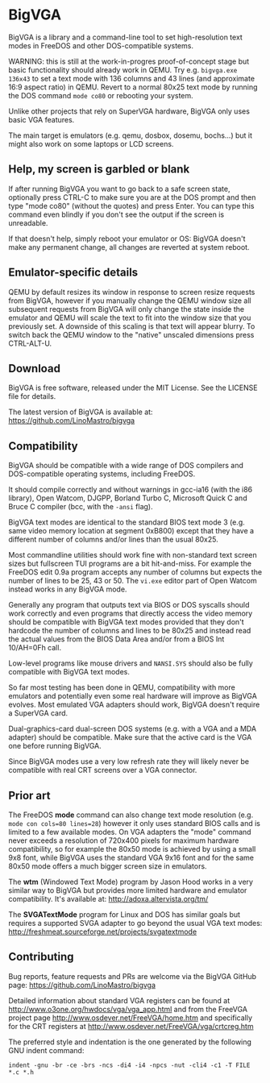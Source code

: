 BigVGA
======

BigVGA is a library and a command-line tool to set high-resolution text modes
in FreeDOS and other DOS-compatible systems.

WARNING: this is still at the work-in-progres proof-of-concept stage but basic
functionality should already work in QEMU. Try e.g. `bigvga.exe 136x43` to set
a text mode with 136 columns and 43 lines (and approximate 16:9 aspect ratio)
in QEMU. Revert to a normal 80x25 text mode by running the DOS command
`mode co80` or rebooting your system.

Unlike other projects that rely on SuperVGA hardware, BigVGA only uses basic
VGA features.

The main target is emulators (e.g. qemu, dosbox, dosemu, bochs...) but it might
also work on some laptops or LCD screens.

Help, my screen is garbled or blank
-----------------------------------

If after running BigVGA you want to go back to a safe screen state, optionally
press CTRL-C to make sure you are at the DOS prompt and then type "mode co80"
(without the quotes) and press Enter. You can type this command even blindly if
you don't see the output if the screen is unreadable.

If that doesn't help, simply reboot your emulator or OS: BigVGA doesn't make
any permanent change, all changes are reverted at system reboot.

Emulator-specific details
-------------------------

QEMU by default resizes its window in response to screen resize requests from
BigVGA, however if you manually change the QEMU window size all subsequent
requests from BigVGA will only change the state inside the emulator and QEMU
will scale the text to fit into the window size that you previously set. A
downside of this scaling is that text will appear blurry. To switch back the
QEMU window to the "native" unscaled dimensions press CTRL-ALT-U.

Download
--------

BigVGA is free software, released under the MIT License. See the LICENSE file
for details.

The latest version of BigVGA is available at:
https://github.com/LinoMastro/bigvga

Compatibility
-------------

BigVGA should be compatible with a wide range of DOS compilers and
DOS-compatible operating systems, including FreeDOS.

It should compile correctly and without warnings in gcc-ia16 (with the i86
library), Open Watcom, DJGPP, Borland Turbo C, Microsoft Quick C and Bruce C
compiler (bcc, with the `-ansi` flag).

BigVGA text modes are identical to the standard BIOS text mode 3 (e.g. same
video memory location at segment 0xB800) except that they have a different
number of columns and/or lines than the usual 80x25.

Most commandline utilities should work fine with non-standard text screen sizes
but fullscreen TUI programs are a bit hit-and-miss. For example the FreeDOS
edit 0.9a program accepts any number of columns but expects the number of lines
to be 25, 43 or 50. The `vi.exe` editor part of Open Watcom instead works in
any BigVGA mode.

Generally any program that outputs text via BIOS or DOS syscalls should work
correctly and even programs that directly access the video memory should be
compatible with BigVGA text modes provided that they don't hardcode the number
of columns and lines to be 80x25 and instead read the actual values from the
BIOS Data Area and/or from a BIOS Int 10/AH=0Fh call.

Low-level programs like mouse drivers and `NANSI.SYS` should also be fully
compatible with BigVGA text modes.

So far most testing has been done in QEMU, compatibility with more emulators
and potentially even some real hardware will improve as BigVGA evolves. Most
emulated VGA adapters should work, BigVGA doesn't require a SuperVGA card.

Dual-graphics-card dual-screen DOS systems (e.g. with a VGA and a MDA adapter)
should be compatible. Make sure that the active card is the VGA one before
running BigVGA.

Since BigVGA modes use a very low refresh rate they will likely never be
compatible with real CRT screens over a VGA connector.

Prior art
---------

The FreeDOS **mode** command can also change text mode resolution (e.g. `mode
con cols=80 lines=28`) however it only uses standard BIOS calls and is limited
to a few available modes. On VGA adapters the "mode" command never exceeds a
resolution of 720x400 pixels for maximum hardware compatibility, so for example
the 80x50 mode is achieved by using a small 9x8 font, while BigVGA uses the
standard VGA 9x16 font and for the same 80x50 mode offers a much bigger screen
size in emulators.

The **wtm** (Windowed Text Mode) program by Jason Hood works in a very similar
way to BigVGA but provides more limited hardware and emulator compatibility.
It's available at: http://adoxa.altervista.org/tm/

The **SVGATextMode** program for Linux and DOS has similar goals but requires
a supported SVGA adapter to go beyond the usual VGA text modes:
http://freshmeat.sourceforge.net/projects/svgatextmode

Contributing
------------

Bug reports, feature requests and PRs are welcome via the BigVGA GitHub page:
https://github.com/LinoMastro/bigvga

Detailed information about standard VGA registers can be found at
http://www.o3one.org/hwdocs/vga/vga_app.html and from the FreeVGA project page
http://www.osdever.net/FreeVGA/home.htm and specifically for the CRT registers
at http://www.osdever.net/FreeVGA/vga/crtcreg.htm

The preferred style and indentation is the one generated by the following GNU
indent command:

    indent -gnu -br -ce -brs -ncs -di4 -i4 -npcs -nut -cli4 -c1 -T FILE *.c *.h
